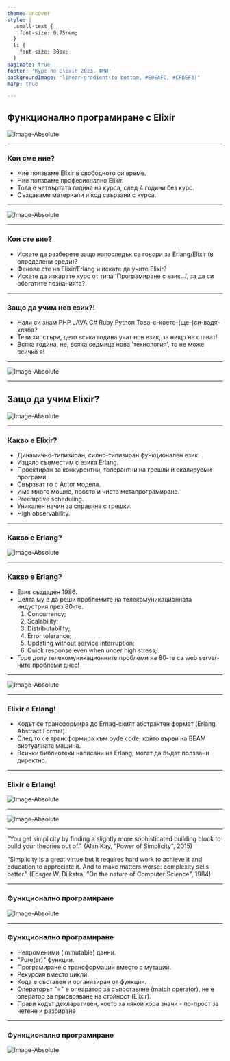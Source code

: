 ```yaml
---
theme: uncover
style: |
  .small-text {
    font-size: 0.75rem;
  }
  li {
    font-size: 30px;
  }
paginate: true
footer: 'Курс по Elixir 2023, ФМИ'
backgroundImage: "linear-gradient(to bottom, #E0EAFC, #CFDEF3)"
marp: true

---
```

## Функционално програмиране с Elixir

![Image-Absolute](assets/elixir-logo.png)

---
### Кои сме ние?

* Ние ползваме Elixir в свободното си време.
* Ние ползваме професионално Elixir.
* Това е четвъртата година на курса, след 4 години без курс.
* Създаваме материали и код свързани с курса.

---
![Image-Absolute](assets/sofia_elixir.png)

---
### Кои сте вие?

* Искате да разберете защо напоследък се говори за Erlang/Elixir (в определени среди)?
* Фенове сте на Elixir/Erlang и искате да учите Elixir?
* Искате да изкарате курс от типа 'Програмиране с език...', за да си обогатите познанията?

---
### Защо да учим нов език?!

* Нали си знам PHP JAVA C# Ruby Python Това-с-което-(ще-)си-вадя-хляба?
* Тези хипстъри, дето всяка година учат нов език, за нищо не стават!
* Всяка година, не, всяка седмица нова 'технология', то не може всичко я!

---
![Image-Absolute](assets/Haters_gonna_hate.jpg)

___
## Защо да учим Elixir?

![Image-Absolute](assets/elixir-logo.png)

---
### Какво е Elixir?

* Динамично-типизиран, силно-типизиран функционален език.
* Изцяло съвместим с езика Erlang.
* Проектиран за конкурентни, толерантни на грешли и скалируеми програми.
* Свързват го с Actor модела.
* Има много мощно, просто и чисто метапрограмиране.
* Preemptive scheduling.
* Уникален начин за справяне с грешки.
* High observability.

---
### Какво е Erlang?

![Image-Absolute](assets/what_is_erlang.png)

---
### Какво е Erlang?

* Език създаден 1986.
* Целта му е да реши проблемите на телекомуникационната индустрия през 80-те.
  1. Concurrency;
  2. Scalability;
  3. Distributability;
  4. Error tolerance;
  5. Updating without service interruption;
  6. Quick response even when under high stress;
* Горе долу телекомуникационните проблеми на 80-те са web server-ните проблеми днес!

---
![Image-Absolute](assets/social_media.gif)

---
### Elixir е Erlang!

* Кодът се трансформира до Ernag-ският абстрактен формат (Erlang Abstract Format).
* След то се трансформира към byde code, който върви на BEAM виртуалната машина.
* Всички библиотеки написани на Erlang, могат да бъдат ползвани директно.

---
### Elixir е Erlang!

![Image-Absolute](assets/elixir_using_erlang.png)

---

![Image-Absolute](assets/joes_thesis.png)

---

"You get simplicity by finding a slightly more sophisticated building block to build your theories out of."
                                                                    (Alan Kay, "Power of Simplicity", 2015)

"Simplicity is a great virtue but it requires hard work to achieve it and education to appreciate it.
And to make matters worse: complexity sells better."
                                            (Edsger W. Dijkstra, "On the nature of Computer Science", 1984)

---
### Функционално програмиране

![Image-Absolute](assets/functional.jpeg)

---
### Функционално програмиране

* Непроменими (immutable) данни.
* "Pure(er)" функции.
* Програмиране с трансформации вместо с мутации.
* Рекурсия вместо цикли.
* Кода е съставен и организиран от функции.
* Операторът "=" е опеаратор за съпоставяне (match operator), не е оператор за присвояване на стойност (Elixir).
* Прави кодът декларативен, което за някои хора значи - по-прост за четене и разбиране

---
### Функционално програмиране

![Image-Absolute](assets/functional_vs_what.png)
